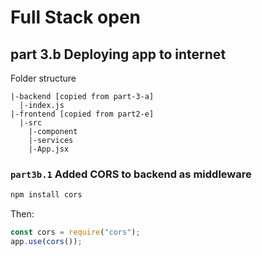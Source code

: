 # Full Stack open

## part 3.b Deploying app to internet

Folder structure

```
|-backend [copied from part-3-a]
  |-index.js
|-frontend [copied from part2-e]
  |-src
    |-component
    |-services
    |-App.jsx
```

### `part3b.1` Added CORS to backend as middleware

```bash
npm install cors
```

Then:

```js
const cors = require("cors");
app.use(cors());
```
